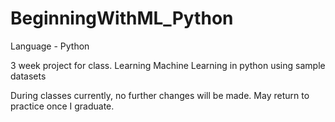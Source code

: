 # BeginningWithML_Python
Language - Python

3 week project for class. Learning Machine Learning in python using sample datasets

During classes currently, no further changes will be made. May return to practice once I graduate.
